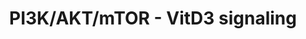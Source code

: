 ---
annotations:
- id: PW:0000180
  parent: regulatory pathway
  type: Pathway Ontology
  value: mTOR signaling pathway
- id: PW:0000232
  parent: signaling pathway
  type: Pathway Ontology
  value: phosphatidylinositol 3-kinase-Akt signaling pathway
- id: PW:0001013
  parent: signaling pathway
  type: Pathway Ontology
  value: vitamin D signaling pathway
authors:
- Madeomuga
- Marvin M2
- AlexanderPico
- Susan
- DeSl
- Khanspers
- Egonw
- MaintBot
- Eweitz
description: 'Pathway representation of the model proposed by Ferreira et al. in the
  Figure 7 C of their article: "Proposed model for the mechanism of action of 1,25(OH)2D3
  in human-monocyte-derived DCs. We hypothesize that VDR-bound 1,25(OH)2D3 activates
  the PI3K-Akt-mTOR pathway via either forming a complex and phosphorylating the regulatory
  subunit of PI3K, or by other unknown mechanisms. This releases and activates the
  catalytic subunit, which unleashes the PI3K downstream pathway. Among other functions,
  activation of this pathway promotes the expression of different key glycolytic enzymes,
  which induces glycolysis. Control of surface marker expression and cytokine production
  by 1,25(OH)2D3 might arise from its impact on the PI3K pathway, which can control
  essential transcription factors (e.g., GSK-3ÃŽÂ² and NF-ÃŽÂºB nuclear translocation)
  or from the direct regulation of transcription factors, key metabolic bifunctional
  enzymes, and RNA binding proteins. In the absence of glucose or glycolysis, an increase
  in the AMP/ATP ratio will be sensed by AMPK, which, in turn, phosphorylates TSC2
  and blocks activation of the mTOR complex and its downstream processes. We further
  consider that the increase in OXPHOS also seen in 1,25D3-DCs is derived from the
  excess pyruvate generated during induced glycolysis, in addition to the control
  of metabolic enzymes from the oxidative branch by 1,25(OH)2D3".   Proteins on this
  pathway have targeted assays available via the [https://assays.cancer.gov/available_assays?wp_id=WP4141
  CPTAC Assay Portal]'
last-edited: 2021-05-07
organisms:
- Homo sapiens
redirect_from:
- /index.php/Pathway:WP4141
- /instance/WP4141
revision: null
schema-jsonld:
- '@context': https://schema.org/
  '@id': https://wikipathways.github.io/pathways/WP4141.html
  '@type': Dataset
  creator:
    '@type': Organization
    name: WikiPathways
  description: 'Pathway representation of the model proposed by Ferreira et al. in
    the Figure 7 C of their article: "Proposed model for the mechanism of action of
    1,25(OH)2D3 in human-monocyte-derived DCs. We hypothesize that VDR-bound 1,25(OH)2D3
    activates the PI3K-Akt-mTOR pathway via either forming a complex and phosphorylating
    the regulatory subunit of PI3K, or by other unknown mechanisms. This releases
    and activates the catalytic subunit, which unleashes the PI3K downstream pathway.
    Among other functions, activation of this pathway promotes the expression of different
    key glycolytic enzymes, which induces glycolysis. Control of surface marker expression
    and cytokine production by 1,25(OH)2D3 might arise from its impact on the PI3K
    pathway, which can control essential transcription factors (e.g., GSK-3ÃŽÂ² and
    NF-ÃŽÂºB nuclear translocation) or from the direct regulation of transcription
    factors, key metabolic bifunctional enzymes, and RNA binding proteins. In the
    absence of glucose or glycolysis, an increase in the AMP/ATP ratio will be sensed
    by AMPK, which, in turn, phosphorylates TSC2 and blocks activation of the mTOR
    complex and its downstream processes. We further consider that the increase in
    OXPHOS also seen in 1,25D3-DCs is derived from the excess pyruvate generated during
    induced glycolysis, in addition to the control of metabolic enzymes from the oxidative
    branch by 1,25(OH)2D3".   Proteins on this pathway have targeted assays available
    via the [https://assays.cancer.gov/available_assays?wp_id=WP4141 CPTAC Assay Portal]'
  keywords:
  - 1,25-(OH)2-D3
  - AKT
  - AMP
  - AMPK
  - ATP
  - C-MYC
  - CD80
  - CD86
  - CYP24A1
  - Cell cycle
  - 'Fructose Bisphosphate '
  - Fructose-6-P
  - GLUT3
  - GSK-3b
  - Glucose-6-P
  - HK3
  - HLA-DRA
  - IL10
  - IL12A
  - LDHA
  - Lactate
  - PDHA1
  - PFKFB4
  - PI3K
  - Pyruvate
  - ROS
  - RXR
  - TCA Cycle
  - TSC1
  - TSC2
  - VDR
  - 'mTOR '
  - p65
  license: CC0
  name: PI3K/AKT/mTOR - VitD3 signaling
seo: CreativeWork
title: PI3K/AKT/mTOR - VitD3 signaling
wpid: WP4141
---